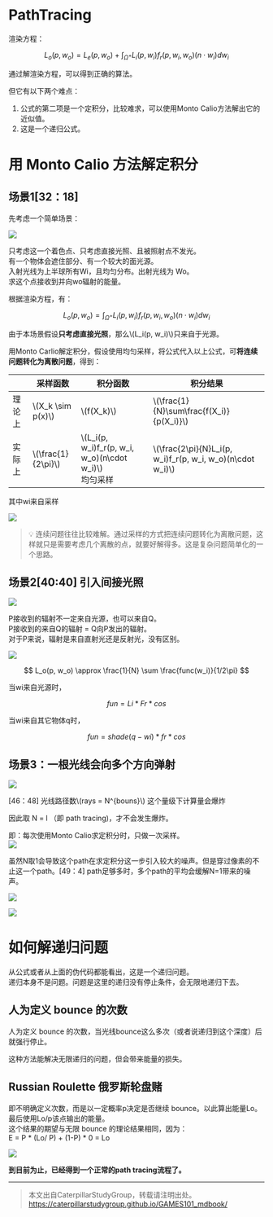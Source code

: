 # PathTracing

渲染方程：

$$
L_o(p, w_o) = L_e(p, w_o) + \int_{\Omega^+}L_i(p, w_i)f_r(p, w_i, w_o)(n\cdot w_i)dw_i
$$

通过解渲染方程，可以得到正确的算法。

但它有以下两个难点：
1. 公式的第二项是一个定积分，比较难求，可以使用Monto Calio方法解出它的近似值。  
2. 这是一个递归公式。  

# 用 Monto Calio 方法解定积分

## 场景1[32：18]

先考虑一个简单场景：  

![](../assets/132.PNG)  

只考虑这一个着色点、只考虑直接光照、且被照射点不发光。  
有一个物体会遮住部分、有一个较大的面光源。  
入射光线为上半球所有Wi，且均匀分布。出射光线为 Wo。  
求这个点接收到并向wo辐射的能量。  

根据渲染方程，有：

$$
L_o(p, w_o) = \int_{\Omega^+}L_i(p, w_i)f_r(p, w_i, w_o)(n\cdot w_i)dw_i
$$

由于本场景假设**只考虑直接光照**，那么\\(L_i(p, w_i)\\)只来自于光源。  

用Monto Carlio解定积分，假设使用均匀采样，将公式代入以上公式，可**将连续问题转化为离散问题**，得到：  

||采样函数|积分函数|积分结果|
|---|---|---|---|
|理论上|\\(X_k \sim p(x)\\)|\\(f(X_k)\\)|\\(\frac{1}{N}\sum\frac{f(X_i)}{p(X_i)}\\)|
|实际上|\\(\frac{1}{2\pi}\\)|\\(L_i(p, w_i)f_r(p, w_i, w_o)(n\cdot w_i)\\)<br>均匀采样|\\(\frac{2\pi}{N}L_i(p, w_i)f_r(p, w_i, w_o)(n\cdot w_i)\\)|

其中wi来自采样

![](../assets/135.PNG)  

> &#x1F4A1; 连续问题往往比较难解。通过采样的方式把连续问题转化为离散问题，这样就只是需要考虑几个离散的点，就要好解得多。这是复杂问题简单化的一个思路。

## 场景2[40:40] 引入间接光照

![](../assets/133.PNG)  

P接收到的辐射不一定来自光源，也可以来自Q。  
P接收到的来自Q的辐射 = Q向P发出的辐射。  
对于P来说，辐射是来自直射光还是反射光，没有区别。  

![](../assets/134.PNG)  

$$
L_o(p, w_o) \approx \frac{1}{N} \sum \frac{func(w_i)}{1/2\pi}
$$

当wi来自光源时，

$$
fun = Li * Fr * cos
$$

当wi来自其它物体q时，

$$
fun = shade(q - wi) * fr * cos
$$

## 场景3：一根光线会向多个方向弹射

![](../assets/136.PNG)  

[46：48] 光线路径数\\(rays = N^{bouns}\\) 这个量级下计算量会爆炸

因此取 N = l （即 path tracing)，才不会发生爆炸。  

即：每次使用Monto Calio求定积分时，只做一次采样。  
![](../assets/137.PNG)  

虽然N取1会导致这个path在求定积分这一步引入较大的噪声。但是穿过像素的不止这一个path。[49：4] path足够多时，多个path的平均会缓解N=1带来的噪声。  

![](../assets/138.PNG)  

![](../assets/139.PNG)  

# 如何解递归问题

从公式或者从上面的伪代码都能看出，这是一个递归问题。  
递归本身不是问题。问题是这里的递归没有停止条件，会无限地递归下去。  

## 人为定义 bounce 的次数

人为定义 bounce 的次数，当光线bounce这么多次（或者说递归到这个深度）后就强行停止。  

这种方法能解决无限递归的问题，但会带来能量的损失。

## Russian Roulette 俄罗斯轮盘赌

即不明确定义次数，而是以一定概率p决定是否继续 bounce。以此算出能量Lo。    
最后使用Lo/p该点输出的能量。  
这个结果的期望与无限 bounce 的理论结果相同，因为：  
E = P * (Lo/ P) + (1-P) * 0 = Lo

![](../assets/140.PNG)  

**到目前为止，已经得到一个正常的path tracing流程了。**

------------------------------

> 本文出自CaterpillarStudyGroup，转载请注明出处。  
> https://caterpillarstudygroup.github.io/GAMES101_mdbook/